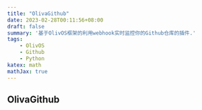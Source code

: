 ```yaml
---
title: "OlivaGithub"
date: 2023-02-28T00:11:56+08:00
draft: false
summary: '基于OlivOS框架的利用webhook实时监控你的Github仓库的插件.'
tags:
    - OlivOS
    - Github
    - Python
katex: math
mathJax: true
---
```


## OlivaGithub